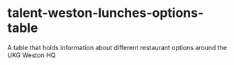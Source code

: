 # talent-weston-lunches-options-table
A table that holds information about different restaurant options around the UKG Weston HQ
